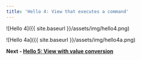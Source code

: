 ```yaml
---
title: 'Hello 4: View that executes a command'
---
```


![Hello 4]({{ site.baseurl }}/assets/img/hello4.png)

![Hello 4a]({{ site.baseurl }}/assets/img/hello4a.png)

__Next - [Hello 5: View with value conversion](hello-5)__